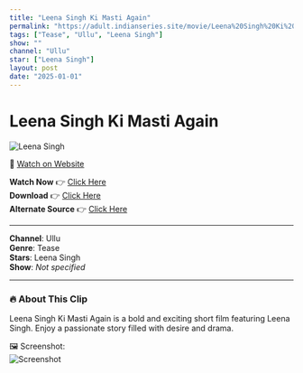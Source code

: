 ```yaml
---
title: "Leena Singh Ki Masti Again"
permalink: "https://adult.indianseries.site/movie/Leena%20Singh%20Ki%20Masti%20Again"
tags: ["Tease", "Ullu", "Leena Singh"]
show: ""
channel: "Ullu"
star: ["Leena Singh"]
layout: post
date: "2025-01-01"
---
```


# Leena Singh Ki Masti Again

![Leena Singh](https://shorts.desisins.com/wp-content/uploads/2024/04/Leena-Singh-Tease-Ullu-DesiSins.com_.jpg)

🔗 [Watch on Website](https://adult.indianseries.site/movie/Leena%20Singh%20Ki%20Masti%20Again)

**Watch Now** 👉 [Click Here](https://adult.indianseries.site/movie/Leena%20Singh%20Ki%20Masti%20Again)  
**Download** 👉 [Click Here](https://adult.indianseries.site/movie/Leena%20Singh%20Ki%20Masti%20Again)  
**Alternate Source** 👉 [Click Here](https://adult.indianseries.site/movie/Leena%20Singh%20Ki%20Masti%20Again)

---

**Channel**: Ullu  
**Genre**: Tease  
**Stars**: Leena Singh  
**Show**: *Not specified*

---

### 🔥 About This Clip

Leena Singh Ki Masti Again is a bold and exciting short film featuring Leena Singh. Enjoy a passionate story filled with desire and drama.
 
🖼️ Screenshot:  
![Screenshot](https://shorts.desisins.com/wp-content/uploads/2024/04/Leena-Singh-Tease-Ullu-DesiSins.com_.jpg)
